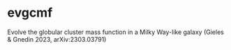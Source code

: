 # evgcmf
Evolve the globular cluster mass function in a Milky Way-like galaxy (Gieles & Gnedin 2023, arXiv:2303.03791)
